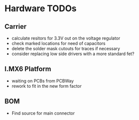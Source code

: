 # Hardware TODOs

## Carrier

* calculate resitors for 3.3V out on the voltage regulator
* check marked locations for need of capacitors
* delete the solder mask cutouts for traces if necessary
* consider replacing low side drivers with a more standard fet?

## I.MX6 Platform

* waiting on PCBs from PCBWay
* rework to fit in the new form factor

## BOM

* Find source for main connector
